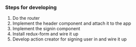 ### Steps for developing

1. Do the router
2. Implement the header component and attach it to the app
3. Implement the signin component
4. Install redux-form and wire it up 
5. Develop action creator for signing user in and wire it up